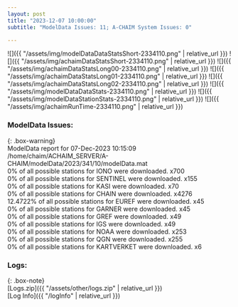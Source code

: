 ```yaml
---
layout: post
title: "2023-12-07 10:00:00"
subtitle: "ModelData Issues: 11; A-CHAIM System Issues: 0"

---
```


![]({{ "/assets/img/modelDataDataStatsShort-2334110.png" | relative_url }})
![]({{ "/assets/img/achaimDataStatsShort-2334110.png" | relative_url }})
![]({{ "/assets/img/achaimDataStatsLong00-2334110.png" | relative_url }})
![]({{ "/assets/img/achaimDataStatsLong01-2334110.png" | relative_url }})
![]({{ "/assets/img/achaimDataStatsLong02-2334110.png" | relative_url }})
![]({{ "/assets/img/modelDataDataStats-2334110.png" | relative_url }})
![]({{ "/assets/img/modelDataStationStats-2334110.png" | relative_url }})
![]({{ "/assets/img/achaimRunTime-2334110.png" | relative_url }})


### ModelData Issues:  
  
{: .box-warning}  
 ModelData report for 07-Dec-2023 10:15:09   
 /home/chaim/ACHAIM_SERVER/A-CHAIM/modelData/2023/341/10/modelData.mat   
 0% of all possible stations for IONO were downloaded. x700   
 0% of all possible stations for SENTINEL were downloaded. x155   
 0% of all possible stations for KASI were downloaded. x70   
 0% of all possible stations for CHAIN were downloaded. x4276   
 12.4722% of all possible stations for EUREF were downloaded. x45   
 0% of all possible stations for GARNER were downloaded. x45   
 0% of all possible stations for GREF were downloaded. x49   
 0% of all possible stations for IGS were downloaded. x49   
 0% of all possible stations for NOAA were downloaded. x253   
 0% of all possible stations for QGN were downloaded. x255   
 0% of all possible stations for KARTVERKET were downloaded. x6   
  


### Logs:  
  
{: .box-note}  
[Logs.zip]({{ "/assets/other/logs.zip" | relative_url }})  
[Log Info]({{ "/logInfo" | relative_url }})  
